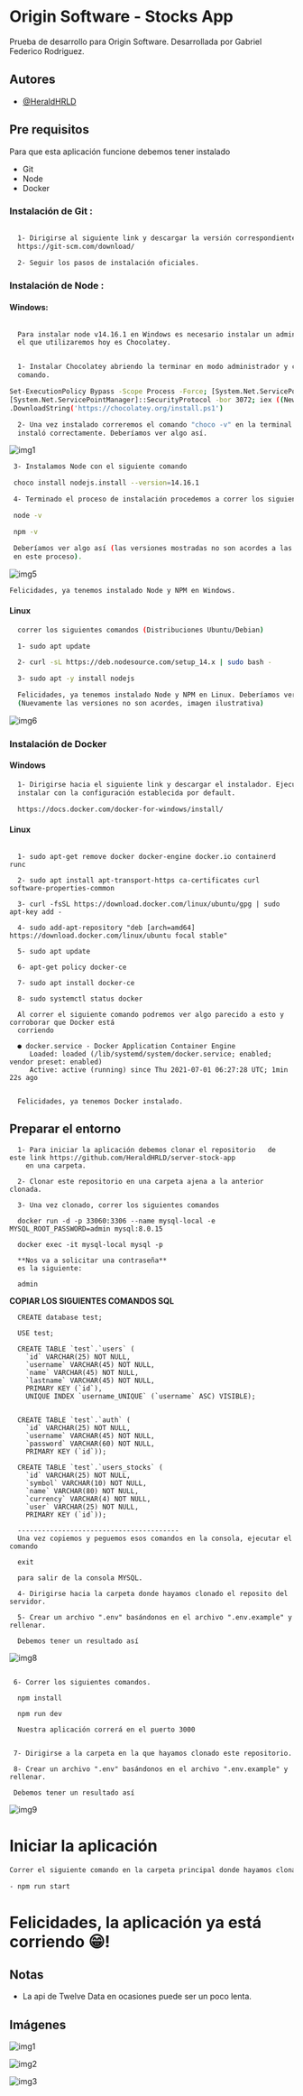 # Origin Software - Stocks App

Prueba de desarrollo para Origin Software. Desarrollada por Gabriel Federico Rodriguez.

## Autores

- [@HeraldHRLD](https://github.com/HeraldHRLD)

## Pre requisitos

Para que esta aplicación funcione debemos tener instalado

- Git
- Node
- Docker

### Instalación de Git :

```bash

  1- Dirigirse al siguiente link y descargar la versión correspondiente al Sistema Operativo.
  https://git-scm.com/download/

  2- Seguir los pasos de instalación oficiales.

```

### Instalación de Node :

#### Windows:

```bash

  Para instalar node v14.16.1 en Windows es necesario instalar un administrador de paquetes
  el que utilizaremos hoy es Chocolatey.


  1- Instalar Chocolatey abriendo la terminar en modo administrador y corriendo el siguiente
  comando.

Set-ExecutionPolicy Bypass -Scope Process -Force; [System.Net.ServicePointManager]::SecurityProtocol =
[System.Net.ServicePointManager]::SecurityProtocol -bor 3072; iex ((New-Object System.Net.WebClient)
.DownloadString('https://chocolatey.org/install.ps1')

  2- Una vez instalado correremos el comando "choco -v" en la terminal para corroborar que se
  instaló correctamente. Deberíamos ver algo así.
```

![img1](https://i.imgur.com/sOZEryf.png)

```bash
 3- Instalamos Node con el siguiente comando

 choco install nodejs.install --version=14.16.1

 4- Terminado el proceso de instalación procedemos a correr los siguientes comandos.

 node -v

 npm -v

 Deberíamos ver algo así (las versiones mostradas no son acordes a las instaladas
 en este proceso).
```

![img5](https://i.imgur.com/UVE3mIo.png)

```bash
Felicidades, ya tenemos instalado Node y NPM en Windows.
```

#### Linux

```bash
  correr los siguientes comandos (Distribuciones Ubuntu/Debian)

  1- sudo apt update

  2- curl -sL https://deb.nodesource.com/setup_14.x | sudo bash -

  3- sudo apt -y install nodejs

  Felicidades, ya tenemos instalado Node y NPM en Linux. Deberíamos ver algo así.
  (Nuevamente las versiones no son acordes, imagen ilustrativa)
```

![img6](https://i.imgur.com/UVE3mIo.png)

### Instalación de Docker

#### Windows

```bash
  1- Dirigirse hacia el siguiente link y descargar el instalador. Ejecutarlo e
  instalar con la configuración establecida por default.

  https://docs.docker.com/docker-for-windows/install/
```

#### Linux

```

  1- sudo apt-get remove docker docker-engine docker.io containerd runc

  2- sudo apt install apt-transport-https ca-certificates curl software-properties-common

  3- curl -fsSL https://download.docker.com/linux/ubuntu/gpg | sudo apt-key add -

  4- sudo add-apt-repository "deb [arch=amd64] https://download.docker.com/linux/ubuntu focal stable"

  5- sudo apt update

  6- apt-get policy docker-ce

  7- sudo apt install docker-ce

  8- sudo systemctl status docker

  Al correr el siguiente comando podremos ver algo parecido a esto y corroborar que Docker está
  corriendo

  ● docker.service - Docker Application Container Engine
     Loaded: loaded (/lib/systemd/system/docker.service; enabled; vendor preset: enabled)
     Active: active (running) since Thu 2021-07-01 06:27:28 UTC; 1min 22s ago


  Felicidades, ya tenemos Docker instalado.
```

## Preparar el entorno

```
  1- Para iniciar la aplicación debemos clonar el repositorio	de este link https://github.com/HeraldHRLD/server-stock-app
    en una carpeta.

  2- Clonar este repositorio en una carpeta ajena a la anterior clonada.

  3- Una vez clonado, correr los siguientes comandos

  docker run -d -p 33060:3306 --name mysql-local -e MYSQL_ROOT_PASSWORD=admin mysql:8.0.15

  docker exec -it mysql-local mysql -p

  **Nos va a solicitar una contraseña**
  es la siguiente:

  admin
```

**COPIAR LOS SIGUIENTES COMANDOS SQL**

```
  CREATE database test;

  USE test;

  CREATE TABLE `test`.`users` (
    `id` VARCHAR(25) NOT NULL,
    `username` VARCHAR(45) NOT NULL,
    `name` VARCHAR(45) NOT NULL,
    `lastname` VARCHAR(45) NOT NULL,
    PRIMARY KEY (`id`),
    UNIQUE INDEX `username_UNIQUE` (`username` ASC) VISIBLE);


  CREATE TABLE `test`.`auth` (
    `id` VARCHAR(25) NOT NULL,
    `username` VARCHAR(45) NOT NULL,
    `password` VARCHAR(60) NOT NULL,
    PRIMARY KEY (`id`));

  CREATE TABLE `test`.`users_stocks` (
    `id` VARCHAR(25) NOT NULL,
    `symbol` VARCHAR(10) NOT NULL,
    `name` VARCHAR(80) NOT NULL,
    `currency` VARCHAR(4) NOT NULL,
    `user` VARCHAR(25) NOT NULL,
    PRIMARY KEY (`id`));

  ----------------------------------------
  Una vez copiemos y peguemos esos comandos en la consola, ejecutar el comando

  exit

  para salir de la consola MYSQL.

  4- Dirigirse hacia la carpeta donde hayamos clonado el reposito del servidor.

  5- Crear un archivo ".env" basándonos en el archivo ".env.example" y rellenar.

  Debemos tener un resultado así
```

![img8](https://i.imgur.com/9bDs5Dc.png)

```

 6- Correr los siguientes comandos.

  npm install

  npm run dev

  Nuestra aplicación correrá en el puerto 3000


 7- Dirigirse a la carpeta en la que hayamos clonado este repositorio.

 8- Crear un archivo ".env" basándonos en el archivo ".env.example" y rellenar.

 Debemos tener un resultado así
```

![img9](https://i.imgur.com/gmI6vfj.png)

# Iniciar la aplicación

```bash
Correr el siguiente comando en la carpeta principal donde hayamos clonado este repositorio.

- npm run start
```

# Felicidades, la aplicación ya está corriendo 😁!

## Notas

- La api de Twelve Data en ocasiones puede ser un poco lenta.

## Imágenes

![img1](https://i.imgur.com/ooQiaPE.png)

![img2](https://i.imgur.com/bVKS9a7.png)

![img3](https://i.imgur.com/kgQplHl.png)
